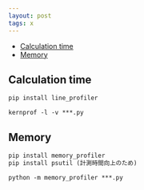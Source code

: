 ```yaml
---
layout: post
tags: x
---
```

<script type="text/x-mathjax-config">MathJax.Hub.Config({tex2jax:{inlineMath:[['\$','\$'],['\\(','\\)']],processEscapes:true},CommonHTML: {matchFontHeight:false}});</script>
<script type="text/javascript" async src="https://cdnjs.cloudflare.com/ajax/libs/mathjax/2.7.1/MathJax.js?config=TeX-MML-AM_CHTML"></script>


<!-- @import "[TOC]" {cmd="toc" depthFrom=1 depthTo=6 orderedList=false} -->

<!-- code_chunk_output -->

- [Calculation time](#calculation-time)
- [Memory](#memory)

<!-- /code_chunk_output -->


## Calculation time

```Python
pip install line_profiler
```

```Shell
kernprof -l -v ***.py
```

## Memory

```Python
pip install memory_profiler
pip install psutil (計測時間向上のため)
```

```Shell
python -m memory_profiler ***.py
```